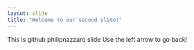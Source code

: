```yaml
---
layout: slide
title: "Welcome to our second slide!"
---
```

This is github philipnazzaro slide
Use the left arrow to go back!